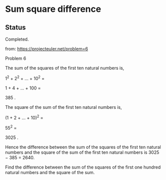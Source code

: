 # Sum square difference

## Status
Completed.

from: https://projecteuler.net/problem=6

Problem 6

The sum of the squares of the first ten natural numbers is,

1<sup>2</sup> + 2<sup>2</sup> + ... + 10<sup>2</sup> =

1 + 4 + ... + 100 =

385 .


The square of the sum of the first ten natural numbers is,

(1 + 2 + ... + 10)<sup>2</sup> =

55<sup>2</sup> =

3025 .


Hence the difference between the sum of the squares of the first ten natural numbers and the square of the sum of the first ten natural numbers is 3025 − 385 = 2640.

Find the difference between the sum of the squares of the first one hundred natural numbers and the square of the sum.

